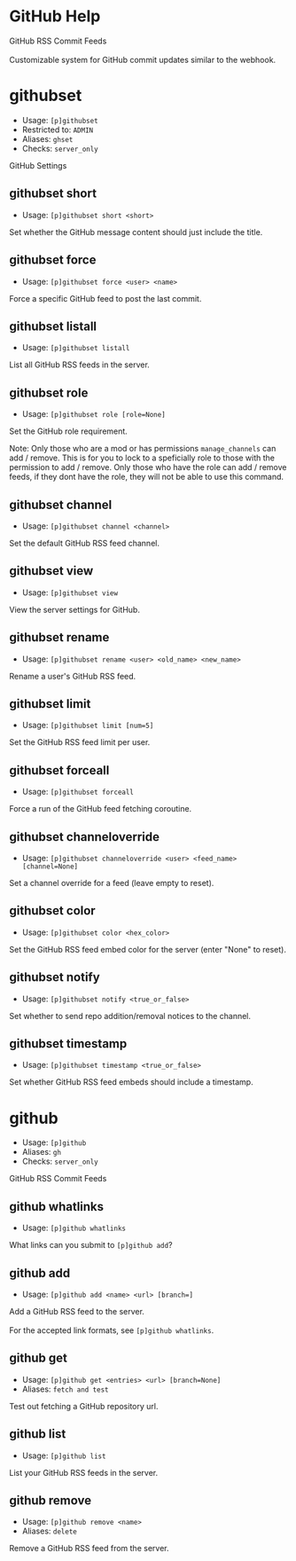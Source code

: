 # GitHub Help

GitHub RSS Commit Feeds<br/><br/>Customizable system for GitHub commit updates similar to the webhook.

# githubset
 - Usage: `[p]githubset`
 - Restricted to: `ADMIN`
 - Aliases: `ghset`
 - Checks: `server_only`

GitHub Settings

## githubset short
 - Usage: `[p]githubset short <short>`

Set whether the GitHub message content should just include the title.

## githubset force
 - Usage: `[p]githubset force <user> <name>`

Force a specific GitHub feed to post the last commit.

## githubset listall
 - Usage: `[p]githubset listall`

List all GitHub RSS feeds in the server.

## githubset role
 - Usage: `[p]githubset role [role=None]`

Set the GitHub role requirement.

Note: Only those who are a mod or has permissions `manage_channels` can add / remove.
This is for you to lock to a speficially role to those with the permission to add / remove.
Only those who have the role can add / remove feeds, if they dont have the role, they will not be able to use this command.

## githubset channel
 - Usage: `[p]githubset channel <channel>`

Set the default GitHub RSS feed channel.

## githubset view
 - Usage: `[p]githubset view`

View the server settings for GitHub.

## githubset rename
 - Usage: `[p]githubset rename <user> <old_name> <new_name>`

Rename a user's GitHub RSS feed.

## githubset limit
 - Usage: `[p]githubset limit [num=5]`

Set the GitHub RSS feed limit per user.

## githubset forceall
 - Usage: `[p]githubset forceall`

Force a run of the GitHub feed fetching coroutine.

## githubset channeloverride
 - Usage: `[p]githubset channeloverride <user> <feed_name> [channel=None]`

Set a channel override for a feed (leave empty to reset).

## githubset color
 - Usage: `[p]githubset color <hex_color>`

Set the GitHub RSS feed embed color for the server (enter "None" to reset).

## githubset notify
 - Usage: `[p]githubset notify <true_or_false>`

Set whether to send repo addition/removal notices to the channel.

## githubset timestamp
 - Usage: `[p]githubset timestamp <true_or_false>`

Set whether GitHub RSS feed embeds should include a timestamp.

# github
 - Usage: `[p]github`
 - Aliases: `gh`
 - Checks: `server_only`

GitHub RSS Commit Feeds

## github whatlinks
 - Usage: `[p]github whatlinks`

What links can you submit to `[p]github add`?

## github add
 - Usage: `[p]github add <name> <url> [branch=]`

Add a GitHub RSS feed to the server.<br/><br/>For the accepted link formats, see `[p]github whatlinks`.

## github get
 - Usage: `[p]github get <entries> <url> [branch=None]`
 - Aliases: `fetch and test`

Test out fetching a GitHub repository url.

## github list
 - Usage: `[p]github list`

List your GitHub RSS feeds in the server.

## github remove
 - Usage: `[p]github remove <name>`
 - Aliases: `delete`

Remove a GitHub RSS feed from the server.

